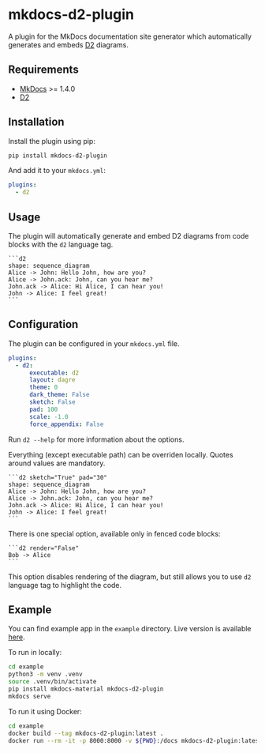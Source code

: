 # mkdocs-d2-plugin

A plugin for the MkDocs documentation site generator which automatically
generates and embeds [D2](https://d2lang.com) diagrams.

## Requirements

* [MkDocs](https://www.mkdocs.org/) >= 1.4.0
* [D2](https://d2lang.com)

## Installation

Install the plugin using pip:

```bash
pip install mkdocs-d2-plugin
```

And add it to your `mkdocs.yml`:

```yaml
plugins:
  - d2
```

## Usage

The plugin will automatically generate and embed D2 diagrams from code blocks
with the `d2` language tag.

````
```d2
shape: sequence_diagram
Alice -> John: Hello John, how are you?
Alice -> John.ack: John, can you hear me?
John.ack -> Alice: Hi Alice, I can hear you!
John -> Alice: I feel great!
```
````

## Configuration

The plugin can be configured in your `mkdocs.yml` file.

```yaml
plugins:
  - d2:
      executable: d2
      layout: dagre
      theme: 0
      dark_theme: False
      sketch: False
      pad: 100
      scale: -1.0
      force_appendix: False
```

Run `d2 --help` for more information about the options.

Everything (except executable path) can be overriden locally.
Quotes around values are mandatory.

````
```d2 sketch="True" pad="30"
shape: sequence_diagram
Alice -> John: Hello John, how are you?
Alice -> John.ack: John, can you hear me?
John.ack -> Alice: Hi Alice, I can hear you!
John -> Alice: I feel great!
```
````

There is one special option, available only in fenced code blocks:

````
```d2 render="False"
Bob -> Alice
```
````

This option disables rendering of the diagram, but still allows you to use
`d2` language tag to highlight the code.

## Example

You can find example app in the `example` directory.
Live version is available [here](https://landmaj.github.io/mkdocs-d2-plugin/).

To run in locally:

```bash
cd example
python3 -m venv .venv
source .venv/bin/activate
pip install mkdocs-material mkdocs-d2-plugin
mkdocs serve
```

To run it using Docker:

```bash
cd example
docker build --tag mkdocs-d2-plugin:latest .
docker run --rm -it -p 8000:8000 -v ${PWD}:/docs mkdocs-d2-plugin:latest
```
